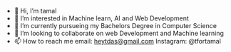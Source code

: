 - 👋 Hi, I’m tamal
- 👀 I’m interested in Machine learn, AI and Web Development 
- 🌱 I’m currently pursueing my Bachelors Degree in Computer Science 
- 💞️ I’m looking to collaborate on web Development and Machine learning 
- 📫 How to reach me email: heytdas@gmail.com Instagram: @tfortamal

